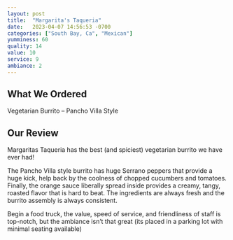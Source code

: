 ```yaml
---
layout: post
title:  "Margarita's Taqueria"
date:   2023-04-07 14:56:53 -0700
categories: ["South Bay, Ca", "Mexican"]
yumminess: 60
quality: 14
value: 10
service: 9
ambiance: 2
---
```


## What We Ordered
Vegetarian Burrito – Pancho Villa Style

## Our Review
Margaritas Taqueria has the best (and spiciest) vegetarian burrito we have ever had!

The Pancho Villa style burrito has huge Serrano peppers that provide a huge kick, help back by the coolness of chopped cucumbers and tomatoes. Finally, the orange sauce liberally spread inside provides a creamy, tangy, roasted flavor that is hard to beat. The ingredients are always fresh and the burrito assembly is always consistent.

Begin a food truck, the value, speed of service, and friendliness of staff is top-notch, but the ambiance isn’t that great (its placed in a parking lot with minimal seating available)
